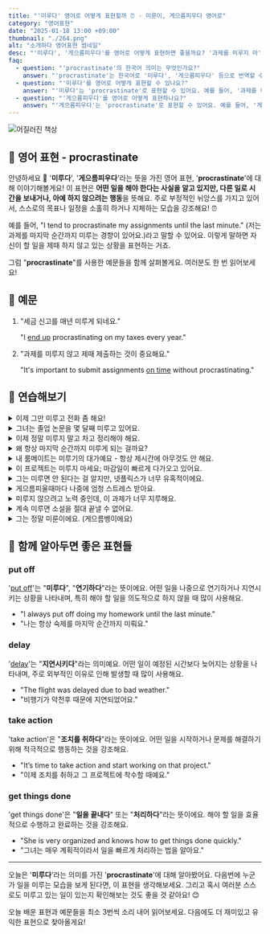 ```yaml
---
title: "'미루다' 영어로 어떻게 표현할까 ⏰ - 미룬이, 게으름피우다 영어로"
category: "영어표현"
date: "2025-01-18 13:00 +09:00"
thumbnail: "./264.png"
alt: "소개하다 영어표현 썸네일"
desc: "'미루다', '게으름피우다'를 영어로 어떻게 표현하면 좋을까요? '과제를 미루지 마', '일정을 지연시키지 말아야 해' 등의 문장을 영어로 표현하는 법을 배워봅시다. 다양한 예문을 통해서 연습하고 본인의 표현으로 만들어 보세요."
faq:
  - question: "'procrastinate'의 한국어 의미는 무엇인가요?"
    answer: "'procrastinate'는 한국어로 '미루다', '게으름피우다' 등으로 번역할 수 있어요."
  - question: "'미루다'를 영어로 어떻게 표현할 수 있나요?"
    answer: "'미루다'는 'procrastinate'로 표현할 수 있어요. 예를 들어, '과제를 미루지 마'는 'Don't procrastinate on your assignment'로 말할 수 있어요."
  - question: "'게으름피우다'를 영어로 어떻게 표현하나요?"
    answer: "'게으름피우다'는 'procrastinate'로 표현할 수 있어요. 예를 들어, '게으름 피우지 말고 일을 시작해'는 'Stop procrastinating and start working'으로 말할 수 있어요."
---
```


![어질러진 책상](./264-1.jpg)

## 🌟 영어 표현 - procrastinate

안녕하세요 👋 '**미루다**', '**게으름피우다**'라는 뜻을 가진 영어 표현, '**procrastinate**'에 대해 이야기해볼게요! 이 표현은 **어떤 일을 해야 한다는 사실을 알고 있지만, 다른 일로 시간을 보내거나, 아예 하지 않으려는 행동**을 뜻해요. 주로 부정적인 뉘앙스를 가지고 있어서, 스스로의 목표나 일정을 소홀히 하거나 지체하는 모습을 강조해요! ⏰

예를 들어, "I tend to procrastinate my assignments until the last minute." (저는 과제를 마지막 순간까지 미루는 경향이 있어요.)라고 말할 수 있어요. 이렇게 말하면 자신이 할 일을 제때 하지 않고 있는 상황을 표현하는 거죠.

<script async src="https://pagead2.googlesyndication.com/pagead/js/adsbygoogle.js?client=ca-pub-1465612013356152"
     crossorigin="anonymous"></script>
<!-- engple-horizontal-ad -->

<ins class="adsbygoogle"
     style="display:block"
     data-ad-client="ca-pub-1465612013356152"
     data-ad-slot="2106896038"
     data-ad-format="auto"
     data-full-width-responsive="true"></ins>

<script>
     (adsbygoogle = window.adsbygoogle || []).push({});
</script>

그럼 "**procrastinate**"를 사용한 예문들을 함께 살펴볼게요. 여러분도 한 번 읽어보세요!

## 📖 예문

1. "세금 신고를 매년 미루게 되네요."

   "I [end up](/blog/vocab-1/039.end-up/) procrastinating on my taxes every year."

2. "과제를 미루지 않고 제때 제출하는 것이 중요해요."

   "It's important to submit assignments [on time](/blog/vocab-1/043.on-time/) without procrastinating."

## 💬 연습해보기

<details>
<summary>이제 그만 미루고 전화 좀 해요!</summary>
<span>Stop procrastinating and just make the phone call already!</span>
</details>

<details>
<summary>그녀는 졸업 논문을 몇 달째 미루고 있어요.</summary>
<span>She's been procrastinating on her thesis for months now.</span>
</details>

<details>
<summary>이제 정말 미루지 말고 차고 정리해야 해요.</summary>
<span>I really need to stop procrastinating and clean out my garage.</span>
</details>

<details>
<summary>왜 항상 마지막 순간까지 미루게 되는 걸까요?</summary>
<span>Why do I always procrastinate until the last minute?</span>
</details>

<details>
<summary>내 룸메이트는 미루기의 대가예요 - 항상 제시간에 아무것도 안 해요.</summary>
<span>My roommate is the king of procrastinating - he never does anything on time.</span>
</details>

<details>
<summary>이 프로젝트는 미루지 마세요; 마감일이 빠르게 다가오고 있어요.</summary>
<span>Don't procrastinate on this project; the deadline's coming up fast.</span>
</details>

<details>
<summary>그는 미루면 안 된다는 걸 알지만, 넷플릭스가 너무 유혹적이에요.</summary>
<span>He knows he shouldn't procrastinate, but Netflix is just too <a href="/blog/vocab-1/019.tempting/">tempting</a>.</span>
</details>

<details>
<summary>게으름피울때마다 나중에 엄청 스트레스 받아요.</summary>
<span>Whenever I procrastinate, I end up feeling super stressed later.</span>
</details>

<details>
<summary>미루지 않으려고 노력 중인데, 이 과제가 너무 지루해요.</summary>
<span>I'm <a href="/blog/in-english/117.try-to/">trying not to</a> procrastinate, but this assignment is so boring.</span>
</details>

<details>
<summary>계속 미루면 소설을 절대 끝낼 수 없어요.</summary>
<span>If you keep procrastinating, you'll never finish your novel.</span>
</details>

<details>
<summary>그는 정말 미룬이에요. (게으름벵이에요) </summary>
<span>He's such a procrastinator.</span>
</details>

## 🤝 함께 알아두면 좋은 표현들

### put off

'[put off](/blog/in-english/180.put-off/)'는 "**미루다**", "**연기하다**"라는 뜻이에요. 어떤 일을 나중으로 연기하거나 지연시키는 상황을 나타내며, 특히 해야 할 일을 의도적으로 하지 않을 때 많이 사용해요.

- "I always put off doing my homework until the last minute."
- "나는 항상 숙제를 마지막 순간까지 미뤄요."

### delay

'[delay](/blog/in-english/338.delay/)'는 "**지연시키다**"라는 의미예요. 어떤 일이 예정된 시간보다 늦어지는 상황을 나타내며, 주로 외부적인 이유로 인해 발생할 때 많이 사용해요.

- "The flight was delayed due to bad weather."
- "비행기가 악천후 때문에 지연되었어요."

### take action

'take action'은 "**조치를 취하다**"라는 뜻이에요. 어떤 일을 시작하거나 문제를 해결하기 위해 적극적으로 행동하는 것을 강조해요.

- "It’s time to take action and start working on that project."
- "이제 조치를 취하고 그 프로젝트에 착수할 때예요."

### get things done

'get things done'은 "**일을 끝내다**" 또는 "**처리하다**"라는 뜻이에요. 해야 할 일을 효율적으로 수행하고 완료하는 것을 강조해요.

- "She is very organized and knows how to get things done quickly."
- "그녀는 매우 계획적이라서 일을 빠르게 처리하는 법을 알아요."

---

오늘은 '**미루다**'라는 의미를 가진 '**procrastinate**'에 대해 알아봤어요. 다음번에 누군가 일을 미루는 모습을 보게 된다면, 이 표현을 생각해보세요. 그리고 혹시 여러분 스스로도 미루고 있는 일이 있는지 확인해보는 것도 좋을 것 같아요! 😊

오늘 배운 표현과 예문들을 최소 3번씩 소리 내어 읽어보세요. 다음에도 더 재미있고 유익한 표현으로 찾아올게요!
